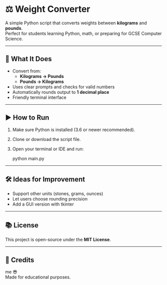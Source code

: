 # ⚖️ Weight Converter

A simple Python script that converts weights between **kilograms** and **pounds**.  
Perfect for students learning Python, math, or preparing for GCSE Computer Science.

---

## 🔁 What It Does

- Convert from:
  - **Kilograms → Pounds**
  - **Pounds → Kilograms**
- Uses clear prompts and checks for valid numbers
- Automatically rounds output to **1 decimal place**
- Friendly terminal interface

---

## ▶️ How to Run

1. Make sure Python is installed (3.6 or newer recommended).
2. Clone or download the script file.
3. Open your terminal or IDE and run:

   python main.py

---

## 🛠️ Ideas for Improvement

- Support other units (stones, grams, ounces)
- Let users choose rounding precision
- Add a GUI version with tkinter

---

## 📚 License

This project is open-source under the **MIT License**.

---

## 🙌 Credits

me 😎  
Made for educational purposes.
